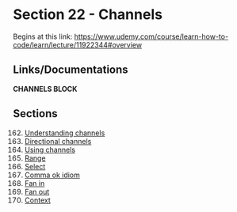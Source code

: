 # Section 22 - Channels

Begins at this link: https://www.udemy.com/course/learn-how-to-code/learn/lecture/11922344#overview

## Links/Documentations

**CHANNELS BLOCK**

## Sections

162. [Understanding channels](https://github.com/ryanclove/LearningGoProgramming/blob/master/Lecture%20Sections/Section%2022%20Channels/Sec%2022.162/main.go)
163. [Directional channels](https://github.com/ryanclove/LearningGoProgramming/blob/master/Lecture%20Sections/Section%2022%20Channels/Sec%2022.163/main.go)
164. [Using channels](https://github.com/ryanclove/LearningGoProgramming/blob/master/Lecture%20Sections/Section%2022%20Channels/Sec%2022.164/main.go)
165. [Range](https://github.com/ryanclove/LearningGoProgramming/blob/master/Lecture%20Sections/Section%2022%20Channels/Sec%2022.165/main.go)
166. [Select](https://github.com/ryanclove/LearningGoProgramming/blob/master/Lecture%20Sections/Section%2022%20Channels/Sec%2022.166/main.go)
167. [Comma ok idiom](https://github.com/ryanclove/LearningGoProgramming/blob/master/Lecture%20Sections/Section%2022%20Channels/Sec%2022.167/main.go)
168. [Fan in](https://github.com/ryanclove/LearningGoProgramming/blob/master/Lecture%20Sections/Section%2022%20Channels/Sec%2022.168/main.go)
169. [Fan out](https://github.com/ryanclove/LearningGoProgramming/blob/master/Lecture%20Sections/Section%2022%20Channels/Sec%2022.169/main.go)
170. [Context](https://github.com/ryanclove/LearningGoProgramming/blob/master/Lecture%20Sections/Section%2022%20Channels/Sec%2022.170/main.go)